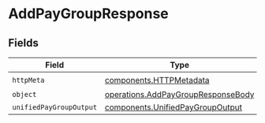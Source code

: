 # AddPayGroupResponse


## Fields

| Field                                                                                    | Type                                                                                     | Required                                                                                 | Description                                                                              |
| ---------------------------------------------------------------------------------------- | ---------------------------------------------------------------------------------------- | ---------------------------------------------------------------------------------------- | ---------------------------------------------------------------------------------------- |
| `httpMeta`                                                                               | [components.HTTPMetadata](../../models/components/httpmetadata.md)                       | :heavy_check_mark:                                                                       | N/A                                                                                      |
| `object`                                                                                 | [operations.AddPayGroupResponseBody](../../models/operations/addpaygroupresponsebody.md) | :heavy_minus_sign:                                                                       | N/A                                                                                      |
| `unifiedPayGroupOutput`                                                                  | [components.UnifiedPayGroupOutput](../../models/components/unifiedpaygroupoutput.md)     | :heavy_minus_sign:                                                                       | N/A                                                                                      |